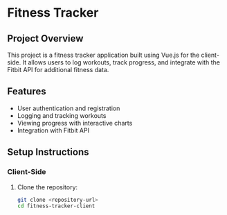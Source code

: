 # Fitness Tracker

## Project Overview
This project is a fitness tracker application built using Vue.js for the client-side. It allows users to log workouts, track progress, and integrate with the Fitbit API for additional fitness data.

## Features
- User authentication and registration
- Logging and tracking workouts
- Viewing progress with interactive charts
- Integration with Fitbit API

## Setup Instructions

### Client-Side
1. Clone the repository:
   ```bash
   git clone <repository-url>
   cd fitness-tracker-client
